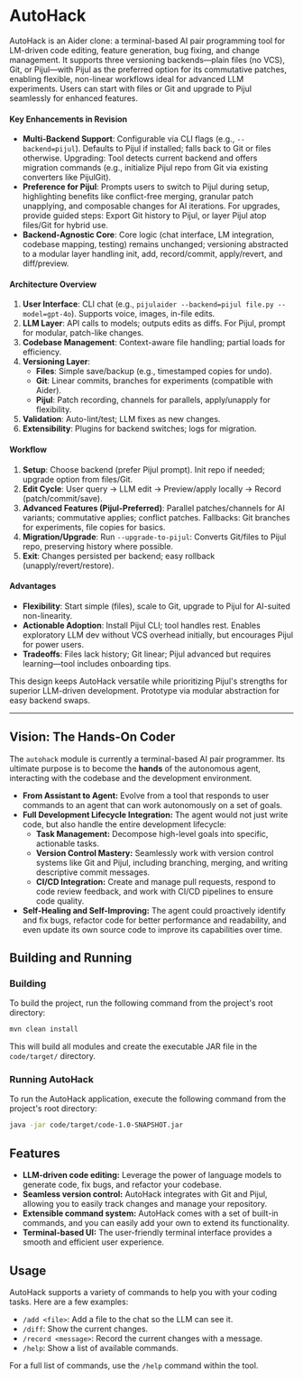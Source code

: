 # AutoHack

AutoHack is an Aider clone: a terminal-based AI pair programming tool for LM-driven code editing, feature generation,
bug fixing, and change management. It supports three versioning backends—plain files (no VCS), Git, or Pijul—with Pijul
as the preferred option for its commutative patches, enabling flexible, non-linear workflows ideal for advanced LLM
experiments. Users can start with files or Git and upgrade to Pijul seamlessly for enhanced features.

#### Key Enhancements in Revision

- **Multi-Backend Support**: Configurable via CLI flags (e.g., `--backend=pijul`). Defaults to Pijul if installed; falls
  back to Git or files otherwise. Upgrading: Tool detects current backend and offers migration commands (e.g.,
  initialize Pijul repo from Git via existing converters like PijulGit).
- **Preference for Pijul**: Prompts users to switch to Pijul during setup, highlighting benefits like conflict-free
  merging, granular patch unapplying, and composable changes for AI iterations. For upgrades, provide guided steps:
  Export Git history to Pijul, or layer Pijul atop files/Git for hybrid use.
- **Backend-Agnostic Core**: Core logic (chat interface, LM integration, codebase mapping, testing) remains unchanged;
  versioning abstracted to a modular layer handling init, add, record/commit, apply/revert, and diff/preview.

#### Architecture Overview

1. **User Interface**: CLI chat (e.g., `pijulaider --backend=pijul file.py --model=gpt-4o`). Supports voice, images,
   in-file edits.
2. **LLM Layer**: API calls to models; outputs edits as diffs. For Pijul, prompt for modular, patch-like changes.
3. **Codebase Management**: Context-aware file handling; partial loads for efficiency.
4. **Versioning Layer**:
    - **Files**: Simple save/backup (e.g., timestamped copies for undo).
    - **Git**: Linear commits, branches for experiments (compatible with Aider).
    - **Pijul**: Patch recording, channels for parallels, apply/unapply for flexibility.
5. **Validation**: Auto-lint/test; LLM fixes as new changes.
6. **Extensibility**: Plugins for backend switches; logs for migration.

#### Workflow

1. **Setup**: Choose backend (prefer Pijul prompt). Init repo if needed; upgrade option from files/Git.
2. **Edit Cycle**: User query → LLM edit → Preview/apply locally → Record (patch/commit/save).
3. **Advanced Features (Pijul-Preferred)**: Parallel patches/channels for AI variants; commutative applies; conflict
   patches. Fallbacks: Git branches for experiments, file copies for basics.
4. **Migration/Upgrade**: Run `--upgrade-to-pijul`: Converts Git/files to Pijul repo, preserving history where possible.
5. **Exit**: Changes persisted per backend; easy rollback (unapply/revert/restore).

#### Advantages

- **Flexibility**: Start simple (files), scale to Git, upgrade to Pijul for AI-suited non-linearity.
- **Actionable Adoption**: Install Pijul CLI; tool handles rest. Enables exploratory LLM dev without VCS overhead
  initially, but encourages Pijul for power users.
- **Tradeoffs**: Files lack history; Git linear; Pijul advanced but requires learning—tool includes onboarding tips.

This design keeps AutoHack versatile while prioritizing Pijul's strengths for superior LLM-driven development. Prototype
via modular abstraction for easy backend swaps.


----

## Vision: The Hands-On Coder

The `autohack` module is currently a terminal-based AI pair programmer. Its ultimate purpose is to become the **hands**
of the autonomous agent, interacting with the codebase and the development environment.

* **From Assistant to Agent:** Evolve from a tool that responds to user commands to an agent that can work autonomously
  on a set of goals.
* **Full Development Lifecycle Integration:** The agent would not just write code, but also handle the entire
  development lifecycle:
    * **Task Management:** Decompose high-level goals into specific, actionable tasks.
    * **Version Control Mastery:** Seamlessly work with version control systems like Git and Pijul, including branching,
      merging, and writing descriptive commit messages.
    * **CI/CD Integration:** Create and manage pull requests, respond to code review feedback, and work with CI/CD
      pipelines to ensure code quality.
* **Self-Healing and Self-Improving:** The agent could proactively identify and fix bugs, refactor code for better
  performance and readability, and even update its own source code to improve its capabilities over time.

## Building and Running

### Building

To build the project, run the following command from the project's root directory:

```bash
mvn clean install
```

This will build all modules and create the executable JAR file in the `code/target/` directory.

### Running AutoHack

To run the AutoHack application, execute the following command from the project's root directory:

```bash
java -jar code/target/code-1.0-SNAPSHOT.jar
```

## Features

- **LLM-driven code editing:**  Leverage the power of language models to generate code, fix bugs, and refactor your
  codebase.
- **Seamless version control:**  AutoHack integrates with Git and Pijul, allowing you to easily track changes and manage
  your repository.
- **Extensible command system:**  AutoHack comes with a set of built-in commands, and you can easily add your own to
  extend its functionality.
- **Terminal-based UI:** The user-friendly terminal interface provides a smooth and efficient user experience.

## Usage

AutoHack supports a variety of commands to help you with your coding tasks. Here are a few examples:

- `/add <file>`: Add a file to the chat so the LLM can see it.
- `/diff`: Show the current changes.
- `/record <message>`: Record the current changes with a message.
- `/help`: Show a list of available commands.

For a full list of commands, use the `/help` command within the tool.
